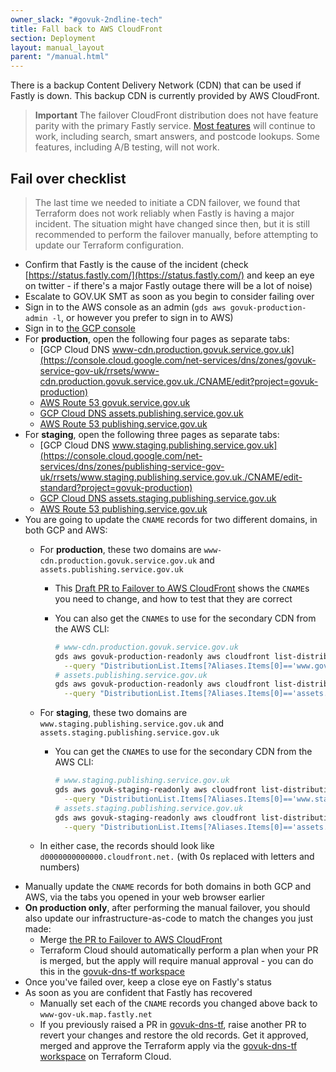 ```yaml
---
owner_slack: "#govuk-2ndline-tech"
title: Fall back to AWS CloudFront
section: Deployment
layout: manual_layout
parent: "/manual.html"
---
```


There is a backup Content Delivery Network (CDN) that can be used if Fastly is down.
This backup CDN is currently provided by AWS CloudFront.

> **Important** The failover CloudFront distribution does not have feature parity with the primary Fastly service.
> [Most features](https://docs.google.com/document/d/17_dfWvKNmqyLX1h_PPY6_Cd6IggrrSsP-Peh2De6JQk/edit) will continue to work, including search, smart answers, and postcode lookups. Some features, including
> A/B testing, will not work.

## Fail over checklist

> The last time we needed to initiate a CDN failover, we found that Terraform does not work reliably when Fastly is
> having a major incident. The situation might have changed since then, but it is still recommended to perform the
> failover manually, before attempting to update our Terraform configuration.

- Confirm that Fastly is the cause of the incident (check [https://status.fastly.com/](https://status.fastly.com/)
  and keep an eye on twitter - if there's a major Fastly outage there will be a lot of noise)
- Escalate to GOV.UK SMT as soon as you begin to consider failing over
- Sign in to the AWS console as an admin (`gds aws govuk-production-admin -l`, or however you prefer to sign in to AWS)
- Sign in to [the GCP console](https://console.cloud.google.com/home/dashboard?project=govuk-production)
- For **production**, open the following four pages as separate tabs:
  - [GCP Cloud DNS www-cdn.production.govuk.service.gov.uk](https://console.cloud.google.com/net-services/dns/zones/govuk-service-gov-uk/rrsets/www-cdn.production.govuk.service.gov.uk./CNAME/edit?project=govuk-production)
  - [AWS Route 53 govuk.service.gov.uk](https://console.aws.amazon.com/route53/v2/hostedzones#ListRecordSets/Z22RPYZA77J620)
  - [GCP Cloud DNS assets.publishing.service.gov.uk](https://console.cloud.google.com/net-services/dns/zones/publishing-service-gov-uk/rrsets/assets.publishing.service.gov.uk./CNAME/edit?project=govuk-production)
  - [AWS Route 53 publishing.service.gov.uk](https://console.aws.amazon.com/route53/v2/hostedzones#ListRecordSets/Z3SBFBO09PD5HF)
- For **staging**, open the following three pages as separate tabs:
  - [GCP Cloud DNS www.staging.publishing.service.gov.uk](https://console.cloud.google.com/net-services/dns/zones/publishing-service-gov-uk/rrsets/www.staging.publishing.service.gov.uk./CNAME/edit-standard?project=govuk-production)
  - [GCP Cloud DNS assets.staging.publishing.service.gov.uk](https://console.cloud.google.com/net-services/dns/zones/publishing-service-gov-uk/rrsets/assets.staging.publishing.service.gov.uk./CNAME/edit-standard?project=govuk-production)
  - [AWS Route 53 publishing.service.gov.uk](https://us-east-1.console.aws.amazon.com/route53/v2/hostedzones#ListRecordSets/Z3SBFBO09PD5HF)
- You are going to update the `CNAME` records for two different domains, in both GCP and AWS:
  - For **production**, these two domains are `www-cdn.production.govuk.service.gov.uk` and `assets.publishing.service.gov.uk`
    - This [Draft PR to Failover to AWS CloudFront](https://github.com/alphagov/govuk-dns-tf/pull/69) shows the `CNAME`s you need to change, and how to test that they are correct
    - You can also get the `CNAME`s to use for the secondary CDN from the AWS CLI:

      ```bash
      # www-cdn.production.govuk.service.gov.uk
      gds aws govuk-production-readonly aws cloudfront list-distributions \
        --query "DistributionList.Items[?Aliases.Items[0]=='www.gov.uk'].DomainName | [0]"
      # assets.publishing.service.gov.uk
      gds aws govuk-production-readonly aws cloudfront list-distributions \
        --query "DistributionList.Items[?Aliases.Items[0]=='assets.publishing.service.gov.uk'].DomainName | [0]"
      ```

  - For **staging**, these two domains are `www.staging.publishing.service.gov.uk` and `assets.staging.publishing.service.gov.uk`
    - You can get the `CNAME`s to use for the secondary CDN from the AWS CLI:

      ```bash
      # www.staging.publishing.service.gov.uk
      gds aws govuk-staging-readonly aws cloudfront list-distributions \
        --query "DistributionList.Items[?Aliases.Items[0]=='www.staging.publishing.service.gov.uk'].DomainName | [0]"
      # assets.staging.publishing.service.gov.uk
      gds aws govuk-staging-readonly aws cloudfront list-distributions \
        --query "DistributionList.Items[?Aliases.Items[0]=='assets.staging.publishing.service.gov.uk'].DomainName | [0]"
      ```

  - In either case, the records should look like `d0000000000000.cloudfront.net.` (with 0s replaced with letters and numbers)
- Manually update the `CNAME` records for both domains in both GCP and AWS, via the tabs you opened in your web browser earlier
- **On production only**, after performing the manual failover, you should also update our infrastructure-as-code to match the changes you just made:
  - Merge [the PR to Failover to AWS CloudFront](https://github.com/alphagov/govuk-dns-tf/pull/69)
  - Terraform Cloud should automatically perform a plan when your PR is merged, but the apply will require manual approval - you can do this in the [govuk-dns-tf workspace](https://app.terraform.io/app/govuk/workspaces/govuk-dns-tf)
- Once you've failed over, keep a close eye on Fastly's status
- As soon as you are confident that Fastly has recovered
  - Manually set each of the `CNAME` records you changed above back to `www-gov-uk.map.fastly.net`
  - If you previously raised a PR in [govuk-dns-tf](https://github.com/alphagov/govuk-dns-tf), raise another PR to revert your changes and restore the old records. Get it approved, merged and approve the Terraform apply via the [govuk-dns-tf workspace](https://app.terraform.io/app/govuk/workspaces/govuk-dns-tf) on Terraform Cloud.
